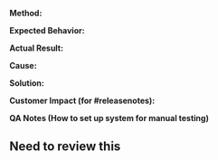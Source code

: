 **Method:**

**Expected Behavior:**

**Actual Result:**

**Cause:**

**Solution:**

**Customer Impact (for #releasenotes):**

**QA Notes (How to set up system for manual testing)**

## Need to review this
